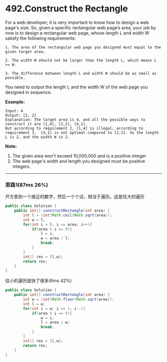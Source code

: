 # 492.Construct the Rectangle

For a web developer, it is very important to know how to design a web page's size. So, given a specific rectangular web page’s area, your job by now is to design a rectangular web page, whose length L and width W satisfy the following requirements:

```
1. The area of the rectangular web page you designed must equal to the given target area.

2. The width W should not be larger than the length L, which means L >= W.

3. The difference between length L and width W should be as small as possible.

```

You need to output the length L and the width W of the web page you designed in sequence.

**Example:**

```
Input: 4
Output: [2, 2]
Explanation: The target area is 4, and all the possible ways to construct it are [1,4], [2,2], [4,1]. 
But according to requirement 2, [1,4] is illegal; according to requirement 3,  [4,1] is not optimal compared to [2,2]. So the length L is 2, and the width W is 2.

```

**Note:**

1. The given area won't exceed 10,000,000 and is a positive integer
2. The web page's width and length you designed must be positive integers.

---

### 思路1(87ms 26%)

开方拿到一个接近的数字，然后一个个试，相当于遍历。这是往大的遍历

```java
public class Solution {
    public int[] constructRectangle(int area) {
        int l = (int)Math.ceil(Math.sqrt(area));
        int w = l;
        for(int i = l; i <= area; i++){
            if(area % i == 0){
                l = i;
                w = area / l;
                break;
            }
        }
        int[] res = {l,w};
        return res;
    }
}
```

往小的遍历就快了很多(6ms 42%)

```java
public class Solution {
    public int[] constructRectangle(int area) {
        int w = (int)Math.floor(Math.sqrt(area));
        int l = w;
        for(int i = w; i >= 1; i--){
            if(area % i == 0){
                w = i;
                l = area / w;
                break;
            }
        }
        int[] res = {l,w};
        return res;
    }
}
```



